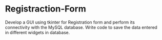 # Registraction-Form
Develop a GUI using tkinter for Registration form and perform its connectivity with the MySQL database. Write code to save the data entered in different widgets in database.
